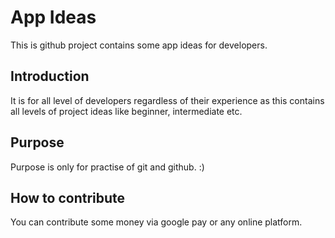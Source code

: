 # App Ideas
This is github project contains some app ideas for developers.

## Introduction
It is for all level of developers regardless of their experience as this contains all levels of project ideas like beginner, intermediate etc.

## Purpose
Purpose is only for practise of git and github. :)

## How to contribute
You can contribute some money via google pay or any online platform.